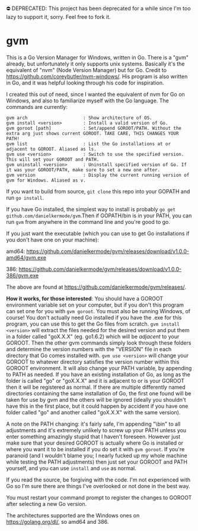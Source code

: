 ⛔️ DEPRECATED: This project has been deprecated for a while since I'm too lazy to support it, sorry. Feel free to fork it.

# gvm
This is a Go Version Manager for Windows, written in Go. There is a "gvm" already, but unfortunately it only supports unix systems. Basically it's the equivalent of "nvm" (Node Version Manager) but for Go. Credit to https://github.com/coreybutler/nvm-windows/. His program is also written in Go, and it was helpful looking through his code for inspiration.

I created this out of need, since I wanted the equivalent of nvm for Go on Windows, and also to familiarize myself with the Go language. The commands are currently:

```
gvm arch                     : Show architecture of OS.
gvm install <version>        : Install a valid version of Go.
gvm goroot [path]            : Set/append GOROOT/PATH. Without the extra arg just shows current GOROOT. TAKE CARE, THIS CHANGES YOUR PATH!
gvm list                     : List the Go installations at or adjacent to GOROOT. Aliased as ls.
gvm use <version>            : Switch to use the specified version. This will set your GOROOT and PATH.
gvm uninstall <version>      : Uninstall specified version of Go. If it was your GOROOT/PATH, make sure to set a new one after.
gvm version                  : Display the current running version of gvm for Windows. Aliased as v.
```

If you want to build from source,  ```git clone``` this repo into your GOPATH and run ```go install```.

If you have Go installed, the simplest way to install is probably ```go get github.com/danielkermode/gvm```.Then if GOPATH/bin is in your PATH, you can run ```gvm``` from anywhere in the command line and you're good to go.

If you just want the executable (which you can use to get Go installations if you don't have one on your machine):

amd64: https://github.com/danielkermode/gvm/releases/download/v1.0.0-amd64/gvm.exe

386: https://github.com/danielkermode/gvm/releases/download/v1.0.0-386/gvm.exe

The above are found at https://github.com/danielkermode/gvm/releases/.

**How it works, for those interested**: You should have a GOROOT environment variable set on your computer, but if you don't this program can set one for you with ```gvm goroot```. You must also be running Windows, of course! You don't actually need Go installed if you have the .exe for this program, you can use this to get the Go files from scratch. ```gvm install <version>``` will extract the files needed for the desired version and put them in a folder called "goX.X.X" (eg. go1.6.2) which will be *adjacent* to your GOROOT. Then the other gvm commands simply look through these folders and determine the version numbers with the "VERSION" file in each directory that Go comes installed with. ```gvm use <version>``` will change your GOROOT to whatever directory satisfies the version number within this GOROOT environment. It will also change your PATH variable, by appending to PATH as needed. If you have an existing installation of Go, as long as the folder is called "go" or "goX.X.X" and it is adjacent to or is your GOROOT then it will be registered as normal. If there are multiple differently named directories containing the same installation of Go, the first one found will be taken for use by gvm and the others will be ignored (ideally you shouldn't have this in the first place, but it could happen by accident if you have one folder called "go" and another called "goX.X.X" with the same version).

A note on the PATH changing: it's fairly safe, I'm appending "\\bin" to all adjustments and it's extremely unlikely to screw up your PATH unless you enter something amazingly stupid that I haven't foreseen. However just make sure that your desired GOROOT is actually where Go is installed or where you want it to be installed if you do set it with ```gvm goroot```. If you're paranoid (and I wouldn't blame you; I nearly fucked up my whole machine while testing the PATH adjustments) then just set your GOROOT and PATH yourself, and you can use ```install``` and ```use``` as normal.

If you read the source, be forgiving with the code. I'm not experienced with Go so I'm sure there are things I've overlooked or not done in the best way.

You must restart your command prompt to register the changes to GOROOT after selecting a new Go version.

The architectures supported are the Windows ones on https://golang.org/dl/, so amd64 and 386.
